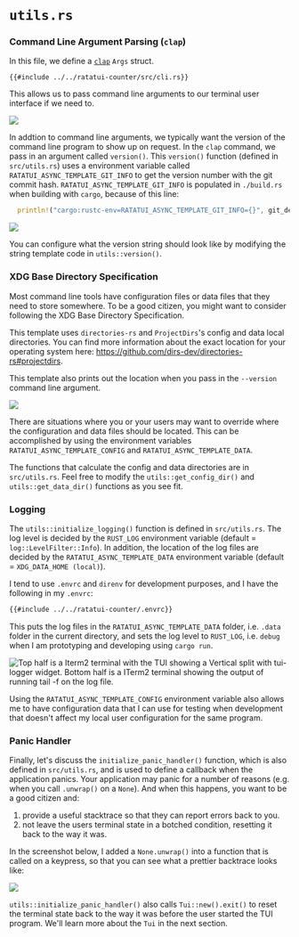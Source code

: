 # `utils.rs`

### Command Line Argument Parsing (`clap`)

In this file, we define a [`clap`](https://docs.rs/clap/latest/clap/) `Args` struct.

```rust,no_run,noplayground
{{#include ../../ratatui-counter/src/cli.rs}}
```

This allows us to pass command line arguments to our terminal user interface if we need to.

![](https://user-images.githubusercontent.com/1813121/252718163-ab1945d1-7d44-4b5b-928d-1164ac99f2c9.png)

In addtion to command line arguments, we typically want the version of the command line program to
show up on request. In the `clap` command, we pass in an argument called `version()`. This
`version()` function (defined in `src/utils.rs`) uses a environment variable called
`RATATUI_ASYNC_TEMPLATE_GIT_INFO` to get the version number with the git commit hash.
`RATATUI_ASYNC_TEMPLATE_GIT_INFO` is populated in `./build.rs` when building with `cargo`, because
of this line:

```rust
  println!("cargo:rustc-env=RATATUI_ASYNC_TEMPLATE_GIT_INFO={}", git_describe);
```

![](https://user-images.githubusercontent.com/1813121/253160580-dc537c49-4191-4821-874a-9efc73cfe098.png)

You can configure what the version string should look like by modifying the string template code in
`utils::version()`.

### XDG Base Directory Specification

Most command line tools have configuration files or data files that they need to store somewhere. To
be a good citizen, you might want to consider following the XDG Base Directory Specification.

This template uses `directories-rs` and `ProjectDirs`'s config and data local directories. You can
find more information about the exact location for your operating system here:
<https://github.com/dirs-dev/directories-rs#projectdirs>.

This template also prints out the location when you pass in the `--version` command line argument.

![](https://user-images.githubusercontent.com/1813121/252721469-4d5ec38b-e868-46b4-b7b7-1c2c8bc496ac.png)

There are situations where you or your users may want to override where the configuration and data
files should be located. This can be accomplished by using the environment variables
`RATATUI_ASYNC_TEMPLATE_CONFIG` and `RATATUI_ASYNC_TEMPLATE_DATA`.

The functions that calculate the config and data directories are in `src/utils.rs`. Feel free to
modify the `utils::get_config_dir()` and `utils::get_data_dir()` functions as you see fit.

### Logging

The `utils::initialize_logging()` function is defined in `src/utils.rs`. The log level is decided by
the `RUST_LOG` environment variable (default = `log::LevelFilter::Info`). In addition, the location
of the log files are decided by the `RATATUI_ASYNC_TEMPLATE_DATA` environment variable (default =
`XDG_DATA_HOME (local)`).

I tend to use `.envrc` and `direnv` for development purposes, and I have the following in my
`.envrc`:

```bash
{{#include ../../ratatui-counter/.envrc}}
```

This puts the log files in the `RATATUI_ASYNC_TEMPLATE_DATA` folder, i.e. `.data` folder in the
current directory, and sets the log level to `RUST_LOG`, i.e. `debug` when I am prototyping and
developing using `cargo run`.

![Top half is a Iterm2 terminal with the TUI showing a Vertical split with `tui-logger` widget. Bottom half is a ITerm2 terminal showing the output of running `tail -f` on the log file.](https://user-images.githubusercontent.com/1813121/254093932-46d8c6fd-c572-4675-bcaf-45a36eed51ff.png)

Using the `RATATUI_ASYNC_TEMPLATE_CONFIG` environment variable also allows me to have configuration
data that I can use for testing when development that doesn't affect my local user configuration for
the same program.

### Panic Handler

Finally, let's discuss the `initialize_panic_handler()` function, which is also defined in
`src/utils.rs`, and is used to define a callback when the application panics. Your application may
panic for a number of reasons (e.g. when you call `.unwrap()` on a `None`). And when this happens,
you want to be a good citizen and:

1. provide a useful stacktrace so that they can report errors back to you.
2. not leave the users terminal state in a botched condition, resetting it back to the way it was.

In the screenshot below, I added a `None.unwrap()` into a function that is called on a keypress, so
that you can see what a prettier backtrace looks like:

![](https://user-images.githubusercontent.com/1813121/266889163-2fb6b210-58aa-4519-b491-0d35d9fa2c87.png)

`utils::initialize_panic_handler()` also calls `Tui::new().exit()` to reset the terminal state back
to the way it was before the user started the TUI program. We'll learn more about the `Tui` in the
next section.
